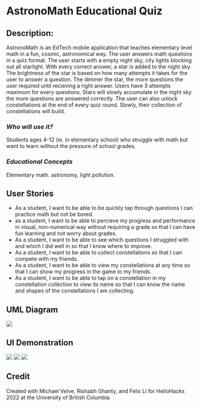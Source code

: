 # AstronoMath Educational Quiz

## Description:
AstronoMath is an EdTech mobile application that teaches elementary level math in a fun, cosmic, astronomical way. The user answers math questions in a quiz format. The user starts with a empty night sky, city lights blocking out all starlight. With every correct answer, a star is added to the night sky. The brightness of the star is based on how many attempts it takes for the user to answer a question. The dimmer the star, the more questions the user required until recieving a right answer. Users have 3 attempts maximum for every questions. Stars will slowly accumulate in the night sky the more questions are answered correctly. The user can also unlock constellations at the end of every quiz round. Slowly, their collection of constellations will build. 

### _Who will use it?_
Students ages 4-12 (ie. in elementary school) who struggle with math but want to learn without the pressure of school grades. 
 
### _Educational Concepts_
Elementary math. astronomy, light pollution. 

## User Stories
- As a student, I want to be able to be quickly tap through questions I can practice math but not be bored.
- as a student, I want to be able to percieve my progress and performance in visual, non-numerical way without requiring a grade so that I can have fun learning and not worry about grades.
- As a student, I want to be able to see which questions I struggled with and which I did well in so that I know where to improve.
- As a student, I want to be able to collect constellations so that I can compete with my friends.
- As a student, I want to be able to view my constellations at any time so that I can show my progress in the game to my friends.
- As a student, I want to be able to tap on a constellation in my constellation collection to view its name so that I can know the name and shapes of the constellations I am collecting.


## UML Diagram
<img src="./data/UMLHelloHacks2022.drawio.png"/>

## UI Demonstration
<img src="./data/Uidemo1.gif"/>
<img src="./data/Uidemo2.gif"/>
<img src="./data/Uidemo3.gif"/>

## Credit
Created with Michael Velve, Rishabh Ghanty, and Felix Li for HelloHacks 2022 at the University of British Columbia




